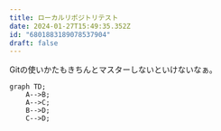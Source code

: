 ```yaml
---
title: ローカルリポジトリテスト
date: 2024-01-27T15:49:35.352Z
id: "6801883189078537904"
draft: false
---
```

Gitの使いかたもきちんとマスターしないといけないなぁ。

```mermaid
graph TD;
    A-->B;
    A-->C;
    B-->D;
    C-->D;
```
